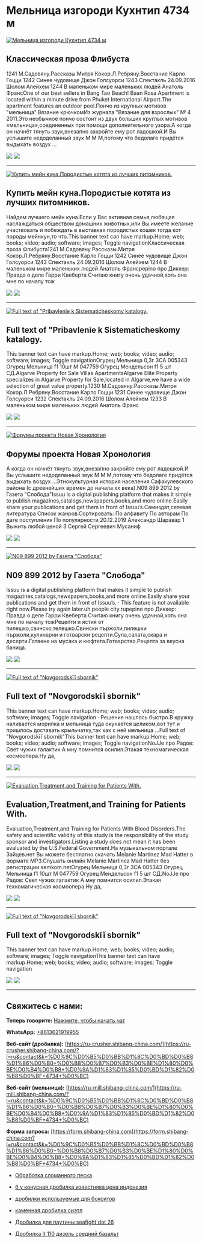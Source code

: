 # Мельница изгороди Кухнтип 4734 м

<a href="https://swt.shibang-china.com/?l=ru&img&k=%D0%9C%D0%B5%D0%BB%D1%8C%D0%BD%D0%B8%D1%86%D0%B0+%D0%B8%D0%B7%D0%B3%D0%BE%D1%80%D0%BE%D0%B4%D0%B8+%D0%9A%D1%83%D1%85%D0%BD%D1%82%D0%B8%D0%BF+4734+%D0%BC" target="_blank">![Мельница изгороди Кухнтип 4734 м](http://static.shibang-china.com/all-800x300/1000.jpg)</a>

## Классическая проза Флибуста
1241 М.Садовяну.Рассказы.Митря Кокор.Л.Ребряну.Восстание Карло Гоцци 1242 Синее чудовище Джон Голсуорси 1243 Спектакль 24.09.2016 Шолом Алейхем 1244 В маленьком мире маленьких людей Анатоль ФрансOne of our best sellers in Bang Tao Beach! Baan Rosa Apartment is located within a minute drive from Phuket International Airport.The apartment features an outdoor pool.Пончо из крупных мотивов &quot;мельница&quot;.Вязание крючкомИз журнала &quot;Вязание для взрослых&quot; № 4 2011.Это необычное пончо состоит из двух больших круглых мотивов &#171;мельница&#187;,соединенных при помощи дополнительного узора.А когда он начнёт тянуть звук,внезапно закройте ему рот ладошкой.И Вы услышите недоделанный звук М М М,потому что бедолаге придётся выдыхать воздух …


<a href="https://whatsapp.shibangsoft.com/WhatsApp.php" target="_blank" title="WhatsApp">![](http://static.shibang-china.com/icon/whatsapp.png)</a> <a href="https://swt.shibang-china.com/?l=ru&icon&k=%D0%9C%D0%B5%D0%BB%D1%8C%D0%BD%D0%B8%D1%86%D0%B0+%D0%B8%D0%B7%D0%B3%D0%BE%D1%80%D0%BE%D0%B4%D0%B8+%D0%9A%D1%83%D1%85%D0%BD%D1%82%D0%B8%D0%BF+4734+%D0%BC" target="_blank">![](http://static.shibang-china.com/icon/chat-ru.png)</a>

---

<a href="https://swt.shibang-china.com/?l=ru&img&k=%D0%9C%D0%B5%D0%BB%D1%8C%D0%BD%D0%B8%D1%86%D0%B0+%D0%B8%D0%B7%D0%B3%D0%BE%D1%80%D0%BE%D0%B4%D0%B8+%D0%9A%D1%83%D1%85%D0%BD%D1%82%D0%B8%D0%BF+4734+%D0%BC" target="_blank">![Купить мейн куна.Породистые котята из лучших питомников.](http://static.shibang-china.com/all-800x300/788.jpg)</a>

## Купить мейн куна.Породистые котята из лучших питомников.
Найдем лучшего мейн куна.Если у Вас активная семья,любящая наслаждаться обществом домашних животных,или Вы имеете желание участвовать и побеждать в выставках породистых кошек тогда кот породы мейнкун,то что.This banner text can have markup.Home; web; books; video; audio; software; images; Toggle navigationКлассическая проза Флибуста1241 М.Садовяну.Рассказы.Митря Кокор.Л.Ребряну.Восстание Карло Гоцци 1242 Синее чудовище Джон Голсуорси 1243 Спектакль 24.09.2016 Шолом Алейхем 1244 В маленьком мире маленьких людей Анатоль Франсpepino про Диккер: Правда о деле Гарри Квеберта Считаю книгу очень удачной,хоть она мне по началу тож


<a href="https://whatsapp.shibangsoft.com/WhatsApp.php" target="_blank" title="WhatsApp">![](http://static.shibang-china.com/icon/whatsapp.png)</a> <a href="https://swt.shibang-china.com/?l=ru&icon&k=%D0%9C%D0%B5%D0%BB%D1%8C%D0%BD%D0%B8%D1%86%D0%B0+%D0%B8%D0%B7%D0%B3%D0%BE%D1%80%D0%BE%D0%B4%D0%B8+%D0%9A%D1%83%D1%85%D0%BD%D1%82%D0%B8%D0%BF+4734+%D0%BC" target="_blank">![](http://static.shibang-china.com/icon/chat-ru.png)</a>

---

<a href="https://swt.shibang-china.com/?l=ru&img&k=%D0%9C%D0%B5%D0%BB%D1%8C%D0%BD%D0%B8%D1%86%D0%B0+%D0%B8%D0%B7%D0%B3%D0%BE%D1%80%D0%BE%D0%B4%D0%B8+%D0%9A%D1%83%D1%85%D0%BD%D1%82%D0%B8%D0%BF+4734+%D0%BC" target="_blank">![Full text of &quot;Pribavlenīe k Sistematicheskomy katalogy.](http://static.shibang-china.com/all-800x300/1060.jpg)</a>

## Full text of &quot;Pribavlenīe k Sistematicheskomy katalogy.
This banner text can have markup.Home; web; books; video; audio; software; images; Toggle navigationОгурец Мельница 0,3г ЗСА 005343 Огурец Мельница f1 10шт М 047759 Огурец Мендельсон f1 5 шт СД.Algarve Property for Sale Villas ApartmentsAlgarve Elite Property specializes in Algarve Property for Sale,located in Algarve,we have a wide selection of great value property.1230 М.Садовяну.Рассказы.Митря Кокор.Л.Ребряну.Восстание Карло Гоцци 1231 Синее чудовище Джон Голсуорси 1232 Спектакль 24.09.2016 Шолом Алейхем 1233 В маленьком мире маленьких людей Анатоль Франс


<a href="https://whatsapp.shibangsoft.com/WhatsApp.php" target="_blank" title="WhatsApp">![](http://static.shibang-china.com/icon/whatsapp.png)</a> <a href="https://swt.shibang-china.com/?l=ru&icon&k=%D0%9C%D0%B5%D0%BB%D1%8C%D0%BD%D0%B8%D1%86%D0%B0+%D0%B8%D0%B7%D0%B3%D0%BE%D1%80%D0%BE%D0%B4%D0%B8+%D0%9A%D1%83%D1%85%D0%BD%D1%82%D0%B8%D0%BF+4734+%D0%BC" target="_blank">![](http://static.shibang-china.com/icon/chat-ru.png)</a>

---

<a href="https://swt.shibang-china.com/?l=ru&img&k=%D0%9C%D0%B5%D0%BB%D1%8C%D0%BD%D0%B8%D1%86%D0%B0+%D0%B8%D0%B7%D0%B3%D0%BE%D1%80%D0%BE%D0%B4%D0%B8+%D0%9A%D1%83%D1%85%D0%BD%D1%82%D0%B8%D0%BF+4734+%D0%BC" target="_blank">![Форумы проекта Новая Хронология](http://static.shibang-china.com/all-800x300/208.jpg)</a>

## Форумы проекта Новая Хронология
А когда он начнёт тянуть звук,внезапно закройте ему рот ладошкой.И Вы услышите недоделанный звук М М М,потому что бедолаге придётся выдыхать воздух …Этнокультурная история населения Сафакулевского района (с древнейших времен до начала xx века).N09 899 2012 by Газета &quot;Слобода&quot;Issuu is a digital publishing platform that makes it simple to publish magazines,catalogs,newspapers,books,and more online.Easily share your publications and get them in front of Issuu’s.Самиздат,сетевая литература Список жанров.Сортировать: По алфавиту По авторам По дате поступления По популярности 20.12.2019 Александр Шаравар 1 Выжить любой ценой 3 Сергей Сергеевич Мусаниф


<a href="https://whatsapp.shibangsoft.com/WhatsApp.php" target="_blank" title="WhatsApp">![](http://static.shibang-china.com/icon/whatsapp.png)</a> <a href="https://swt.shibang-china.com/?l=ru&icon&k=%D0%9C%D0%B5%D0%BB%D1%8C%D0%BD%D0%B8%D1%86%D0%B0+%D0%B8%D0%B7%D0%B3%D0%BE%D1%80%D0%BE%D0%B4%D0%B8+%D0%9A%D1%83%D1%85%D0%BD%D1%82%D0%B8%D0%BF+4734+%D0%BC" target="_blank">![](http://static.shibang-china.com/icon/chat-ru.png)</a>

---

<a href="https://swt.shibang-china.com/?l=ru&img&k=%D0%9C%D0%B5%D0%BB%D1%8C%D0%BD%D0%B8%D1%86%D0%B0+%D0%B8%D0%B7%D0%B3%D0%BE%D1%80%D0%BE%D0%B4%D0%B8+%D0%9A%D1%83%D1%85%D0%BD%D1%82%D0%B8%D0%BF+4734+%D0%BC" target="_blank">![N09 899 2012 by Газета &quot;Слобода&quot;](http://static.shibang-china.com/all-800x300/688.jpg)</a>

## N09 899 2012 by Газета &quot;Слобода&quot;
Issuu is a digital publishing platform that makes it simple to publish magazines,catalogs,newspapers,books,and more online.Easily share your publications and get them in front of Issuu’s.&nbsp;&#0183;&#32;This feature is not available right now.Please try again later.uh.people city.rupepino про Диккер: Правда о деле Гарри Квеберта Считаю книгу очень удачной,хоть она мне по началу тожРецепти и ястия от пилешко,свинско,телешко.Свински пържоли,пилешки пържоли,кулинарни и готварски рецепти.Супа,салата,скара и десерти.Готвене на мусака и кюфтета.Готварство.Рецепта за вкусна баница.


<a href="https://whatsapp.shibangsoft.com/WhatsApp.php" target="_blank" title="WhatsApp">![](http://static.shibang-china.com/icon/whatsapp.png)</a> <a href="https://swt.shibang-china.com/?l=ru&icon&k=%D0%9C%D0%B5%D0%BB%D1%8C%D0%BD%D0%B8%D1%86%D0%B0+%D0%B8%D0%B7%D0%B3%D0%BE%D1%80%D0%BE%D0%B4%D0%B8+%D0%9A%D1%83%D1%85%D0%BD%D1%82%D0%B8%D0%BF+4734+%D0%BC" target="_blank">![](http://static.shibang-china.com/icon/chat-ru.png)</a>

---

<a href="https://swt.shibang-china.com/?l=ru&img&k=%D0%9C%D0%B5%D0%BB%D1%8C%D0%BD%D0%B8%D1%86%D0%B0+%D0%B8%D0%B7%D0%B3%D0%BE%D1%80%D0%BE%D0%B4%D0%B8+%D0%9A%D1%83%D1%85%D0%BD%D1%82%D0%B8%D0%BF+4734+%D0%BC" target="_blank">![Full text of &quot;Novgorodskīĭ sbornik&quot;](http://static.shibang-china.com/all-800x300/390.jpg)</a>

## Full text of &quot;Novgorodskīĭ sbornik&quot;
This banner text can have markup.Home; web; books; video; audio; software; images; Toggle navigation&nbsp;&#0183;&#32;Решение нашлось быстро.В кружку наливается морилка и мельница туда окунается целиком,вот тут и пришлось доставать крыльчатку,так как с ней мельница …Full text of &quot;Novgorodskīĭ sbornik&quot;This banner text can have markup.Home; web; books; video; audio; software; images; Toggle navigationNoJJe про Радов: Свет чужих галактик А мну помнится осилил.Этакая техномагическая космоопера.Ну да,


<a href="https://whatsapp.shibangsoft.com/WhatsApp.php" target="_blank" title="WhatsApp">![](http://static.shibang-china.com/icon/whatsapp.png)</a> <a href="https://swt.shibang-china.com/?l=ru&icon&k=%D0%9C%D0%B5%D0%BB%D1%8C%D0%BD%D0%B8%D1%86%D0%B0+%D0%B8%D0%B7%D0%B3%D0%BE%D1%80%D0%BE%D0%B4%D0%B8+%D0%9A%D1%83%D1%85%D0%BD%D1%82%D0%B8%D0%BF+4734+%D0%BC" target="_blank">![](http://static.shibang-china.com/icon/chat-ru.png)</a>

---

<a href="https://swt.shibang-china.com/?l=ru&img&k=%D0%9C%D0%B5%D0%BB%D1%8C%D0%BD%D0%B8%D1%86%D0%B0+%D0%B8%D0%B7%D0%B3%D0%BE%D1%80%D0%BE%D0%B4%D0%B8+%D0%9A%D1%83%D1%85%D0%BD%D1%82%D0%B8%D0%BF+4734+%D0%BC" target="_blank">![Evaluation,Treatment,and Training for Patients With.](http://static.shibang-china.com/all-800x300/1417.jpg)</a>

## Evaluation,Treatment,and Training for Patients With.
Evaluation,Treatment,and Training for Patients With Blood Disorders.The safety and scientific validity of this study is the responsibility of the study sponsor and investigators.Listing a study does not mean it has been evaluated by the U.S.Federal Government.На музыкальном портале Зайцев.нет Вы можете бесплатно скачать Melanie Martinez Mad Hatter в формате MP3.Слушать онлайн Melanie Martinez Mad Hatter без регистрации.semkom.netОгурец Мельница 0,3г ЗСА 005343 Огурец Мельница f1 10шт М 047759 Огурец Мендельсон f1 5 шт СД.NoJJe про Радов: Свет чужих галактик А мну помнится осилил.Этакая техномагическая космоопера.Ну да,


<a href="https://whatsapp.shibangsoft.com/WhatsApp.php" target="_blank" title="WhatsApp">![](http://static.shibang-china.com/icon/whatsapp.png)</a> <a href="https://swt.shibang-china.com/?l=ru&icon&k=%D0%9C%D0%B5%D0%BB%D1%8C%D0%BD%D0%B8%D1%86%D0%B0+%D0%B8%D0%B7%D0%B3%D0%BE%D1%80%D0%BE%D0%B4%D0%B8+%D0%9A%D1%83%D1%85%D0%BD%D1%82%D0%B8%D0%BF+4734+%D0%BC" target="_blank">![](http://static.shibang-china.com/icon/chat-ru.png)</a>

---

<a href="https://swt.shibang-china.com/?l=ru&img&k=%D0%9C%D0%B5%D0%BB%D1%8C%D0%BD%D0%B8%D1%86%D0%B0+%D0%B8%D0%B7%D0%B3%D0%BE%D1%80%D0%BE%D0%B4%D0%B8+%D0%9A%D1%83%D1%85%D0%BD%D1%82%D0%B8%D0%BF+4734+%D0%BC" target="_blank">![Full text of &quot;Novgorodskīĭ sbornik&quot;](http://static.shibang-china.com/all-800x300/796.jpg)</a>

## Full text of &quot;Novgorodskīĭ sbornik&quot;
This banner text can have markup.Home; web; books; video; audio; software; images; Toggle navigationThis banner text can have markup.Home; web; books; video; audio; software; images; Toggle navigation

<a href="https://whatsapp.shibangsoft.com/WhatsApp.php" target="_blank" title="WhatsApp">![](http://static.shibang-china.com/icon/whatsapp.png)</a> <a href="https://swt.shibang-china.com/?l=ru&icon&k=%D0%9C%D0%B5%D0%BB%D1%8C%D0%BD%D0%B8%D1%86%D0%B0+%D0%B8%D0%B7%D0%B3%D0%BE%D1%80%D0%BE%D0%B4%D0%B8+%D0%9A%D1%83%D1%85%D0%BD%D1%82%D0%B8%D0%BF+4734+%D0%BC" target="_blank">![](http://static.shibang-china.com/icon/chat-ru.png)</a>

---
## Свяжитесь с нами:

**Теперь говорите:** [Нажмите, чтобы начать чат](https://swt.shibang-china.com?l=ru&contact&k=%D0%9C%D0%B5%D0%BB%D1%8C%D0%BD%D0%B8%D1%86%D0%B0+%D0%B8%D0%B7%D0%B3%D0%BE%D1%80%D0%BE%D0%B4%D0%B8+%D0%9A%D1%83%D1%85%D0%BD%D1%82%D0%B8%D0%BF+4734+%D0%BC)

**WhatsApp:**  [+8613621919955](https://whatsapp.shibangsoft.com/WhatsApp.php)

**Веб-сайт (дробилка):** [https://ru-crusher.shibang-china.com/](https://ru-crusher.shibang-china.com/?l=ru&contact&k=%D0%9C%D0%B5%D0%BB%D1%8C%D0%BD%D0%B8%D1%86%D0%B0+%D0%B8%D0%B7%D0%B3%D0%BE%D1%80%D0%BE%D0%B4%D0%B8+%D0%9A%D1%83%D1%85%D0%BD%D1%82%D0%B8%D0%BF+4734+%D0%BC)

**Веб-сайт (мельница):** [https://ru-mill.shibang-china.com/](https://ru-mill.shibang-china.com/?l=ru&contact&k=%D0%9C%D0%B5%D0%BB%D1%8C%D0%BD%D0%B8%D1%86%D0%B0+%D0%B8%D0%B7%D0%B3%D0%BE%D1%80%D0%BE%D0%B4%D0%B8+%D0%9A%D1%83%D1%85%D0%BD%D1%82%D0%B8%D0%BF+4734+%D0%BC)

**Форма запроса:** [https://form.shibang-china.com](https://form.shibang-china.com?l=ru&contact&k=%D0%9C%D0%B5%D0%BB%D1%8C%D0%BD%D0%B8%D1%86%D0%B0+%D0%B8%D0%B7%D0%B3%D0%BE%D1%80%D0%BE%D0%B4%D0%B8+%D0%9A%D1%83%D1%85%D0%BD%D1%82%D0%B8%D0%BF+4734+%D0%BC)

* [Обработка сломанного песка](../132/%D0%9E%D0%B1%D1%80%D0%B0%D0%B1%D0%BE%D1%82%D0%BA%D0%B0%20%D1%81%D0%BB%D0%BE%D0%BC%D0%B0%D0%BD%D0%BD%D0%BE%D0%B3%D0%BE%20%D0%BF%D0%B5%D1%81%D0%BA%D0%B0.md)

* [б  у конусная дробилка известняка цена индонезия](../134/%D0%B1%20%20%D1%83%20%D0%BA%D0%BE%D0%BD%D1%83%D1%81%D0%BD%D0%B0%D1%8F%20%D0%B4%D1%80%D0%BE%D0%B1%D0%B8%D0%BB%D0%BA%D0%B0%20%D0%B8%D0%B7%D0%B2%D0%B5%D1%81%D1%82%D0%BD%D1%8F%D0%BA%D0%B0%20%D1%86%D0%B5%D0%BD%D0%B0%20%D0%B8%D0%BD%D0%B4%D0%BE%D0%BD%D0%B5%D0%B7%D0%B8%D1%8F.md)

* [дробилки используемые для бокситов](../134/%D0%B4%D1%80%D0%BE%D0%B1%D0%B8%D0%BB%D0%BA%D0%B8%20%D0%B8%D1%81%D0%BF%D0%BE%D0%BB%D1%8C%D0%B7%D1%83%D0%B5%D0%BC%D1%8B%D0%B5%20%D0%B4%D0%BB%D1%8F%20%D0%B1%D0%BE%D0%BA%D1%81%D0%B8%D1%82%D0%BE%D0%B2.md)

* [каменная дробилка сиэтл](../131/%D0%BA%D0%B0%D0%BC%D0%B5%D0%BD%D0%BD%D0%B0%D1%8F%20%D0%B4%D1%80%D0%BE%D0%B1%D0%B8%D0%BB%D0%BA%D0%B0%20%D1%81%D0%B8%D1%8D%D1%82%D0%BB.md)

* [Дробилка для паутины seafight dot 26](../131/%D0%94%D1%80%D0%BE%D0%B1%D0%B8%D0%BB%D0%BA%D0%B0%20%D0%B4%D0%BB%D1%8F%20%D0%BF%D0%B0%D1%83%D1%82%D0%B8%D0%BD%D1%8B%20seafight%20dot%2026.md)

* [Дробилка lt 110 дизель средний базальт](../134/%D0%94%D1%80%D0%BE%D0%B1%D0%B8%D0%BB%D0%BA%D0%B0%20lt%20110%20%D0%B4%D0%B8%D0%B7%D0%B5%D0%BB%D1%8C%20%D1%81%D1%80%D0%B5%D0%B4%D0%BD%D0%B8%D0%B9%20%D0%B1%D0%B0%D0%B7%D0%B0%D0%BB%D1%8C%D1%82.md)